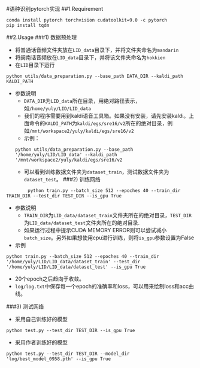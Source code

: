 #语种识别pytorch实现
##1.Requirement
```
conda install pytorch torchvision cudatoolkit=9.0 -c pytorch
pip install tqdm
```
##2.Usage
###1) 数据预处理
* 将普通话音频文件夹放在`LID_data`目录下，并将文件夹命名为`mandarin`
* 将闽南话音频放在`LID_data`目录下，并将该文件夹命名为`hokkien`
* 在`LID`目录下运行
```
python utils/data_preparation.py --base_path DATA_DIR --kaldi_path KALDI_PATH
```       
* 参数说明
    * `DATA_DIR`为`LID_data`所在目录，用绝对路径表示，如`/home/yuly/LID/LID_data`
    * 我们的程序需要用到kaldi语音工具箱。如果没有安装，请先安装kaldi。上面命令的`KALDI_PATH`为`kaldi/egs/sre16/v2`所在的绝对目录，例如`/mnt/workspace2/yuly/kaldi/egs/sre16/v2`
    * 示例：
    ```
    python utils/data_preparation.py --base_path '/home/yuly/LID/LID_data' --kaldi_path '/mnt/workspace2/yuly/kaldi/egs/sre16/v2
    ```
    * 可以看到训练数据文件夹为`dataset_train`，测试数据文件夹为`dataset_test`。
###2) 训练网络
```
        python train.py --batch_size 512 --epoches 40 --train_dir TRAIN_DIR --test_dir TEST_DIR --is_gpu True
```
* 参数说明
    * `TRAIN_DIR`为`LID_data/dataset_train`文件夹所在的绝对目录，`TEST_DIR`为`LID_data/dataset_test`文件夹所在的绝对目录.
    * 如果运行过程中提示CUDA MEMORY ERROR则可以尝试减小`batch_size`。另外如果想使用cpu进行训练，则将`is_gpu`参数设置为False
* 示例
```
python train.py --batch_size 512 --epoches 40 --train_dir '/home/yuly/LID/LID_data/dataset_train' --test_dir '/home/yuly/LID/LID_data/dataset_test' --is_gpu True
```
* 20个epoch之后趋向于收敛。
* `log/log.txt`中保存每一个epoch的准确率和loss，可以用来绘制loss和acc曲线。

###3) 测试网络
* 采用自己训练好的模型
```
python test.py --test_dir TEST_DIR --is_gpu True
```
* 采用作者训练好的模型
```
python test.py --test_dir TEST_DIR --model_dir 'log/best_model_0958.pth' --is_gpu True
```